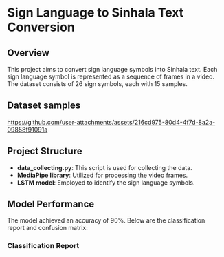 # Sign Language to Sinhala Text Conversion

## Overview

This project aims to convert sign language symbols into Sinhala text. Each sign language symbol is represented as a sequence of frames in a video. The dataset consists of 26 sign symbols, each with 15 samples.

## Dataset samples

https://github.com/user-attachments/assets/216cd975-80d4-4f7d-8a2a-09858f91091a


## Project Structure

- **data_collecting.py**: This script is used for collecting the data.
- **MediaPipe library**: Utilized for processing the video frames.
- **LSTM model**: Employed to identify the sign language symbols.

## Model Performance

The model achieved an accuracy of 90%. Below are the classification report and confusion matrix:

### Classification Report

